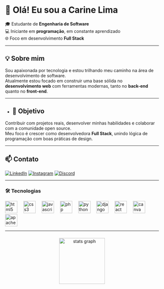 # 👋 Olá! Eu sou a Carine Lima

🎓 Estudante de **Engenharia de Software**  
💻 Iniciante em **programação**, em constante aprendizado  
🌐 Foco em desenvolvimento **Full Stack**  


---
## 💡 Sobre mim

Sou apaixonada por tecnologia e estou trilhando meu caminho na área de desenvolvimento de software.  
Atualmente estou focado em construir uma base sólida no **desenvolvimento web** com ferramentas modernas, tanto no **back-end** quanto no **front-end**.


---
- ## 🎯 Objetivo

Contribuir com projetos reais, desenvolver minhas habilidades e colaborar com a comunidade open source.  
Meu foco é crescer como desenvolvedora **Full Stack**, unindo lógica de programação com boas práticas de design.

---

## 📫 Contato

[![LinkedIn](https://img.shields.io/badge/-LinkedIn-0A66C2?style=for-the-badge&logo=linkedin&logoColor=white)](https://www.linkedin.com/in/carine-lima-07b8b5351/)
[![Instagram](https://img.shields.io/badge/-Instagram-E4405F?style=for-the-badge&logo=instagram&logoColor=white)](https://www.instagram.com/dev.caahlimma?igsh=Z3NwdTcwYzMzN3Ju)
[![Discord](https://img.shields.io/badge/-Discord-5865F2?style=for-the-badge&logo=discord&logoColor=white)](https://discord.gg/8Ahff9Cf)

---

### 🛠️ Tecnologias

<div align="left">
  <img src="https://cdn.jsdelivr.net/gh/devicons/devicon/icons/html5/html5-original.svg" height="40" alt="html5 logo"  />
  <img width="12" />
  <img src="https://cdn.jsdelivr.net/gh/devicons/devicon/icons/css3/css3-original.svg" height="40" alt="css3 logo"  />
  <img width="12" />
  <img src="https://cdn.jsdelivr.net/gh/devicons/devicon/icons/javascript/javascript-original.svg" height="40" alt="javascript logo"  />
  <img width="12" />
  <img src="https://cdn.jsdelivr.net/gh/devicons/devicon/icons/php/php-original.svg" height="40" alt="php logo"  />
  <img width="12" />
  <img src="https://cdn.jsdelivr.net/gh/devicons/devicon/icons/python/python-original.svg" height="40" alt="python logo"  />
  <img width="12" />
  <img src="https://cdn.jsdelivr.net/gh/devicons/devicon/icons/django/django-plain.svg" height="40" alt="django logo"  />
  <img width="12" />
  <img src="https://cdn.jsdelivr.net/gh/devicons/devicon/icons/react/react-original.svg" height="40" alt="react logo"  />
  <img width="12" />
  <img src="https://cdn.jsdelivr.net/gh/devicons/devicon/icons/canva/canva-original.svg" height="40" alt="canva logo"  />
  <img width="12" />
  <img src="https://cdn.jsdelivr.net/gh/devicons/devicon/icons/apache/apache-original.svg" height="40" alt="apache logo"  />
</div>

---

###

<div align="center">
  <img src="https://github-readme-stats.vercel.app/api?username=CarineLimma&hide_title=false&hide_rank=false&show_icons=true&include_all_commits=true&count_private=true&disable_animations=false&theme=dracula&locale=en&hide_border=false&order=1" height="150" alt="stats graph"  />
</div>

###





